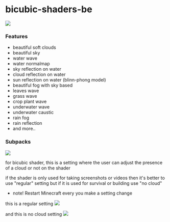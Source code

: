 # bicubic-shaders-be
<img src="https://github.com/Mcbamboo/bicubic-shaders-be/blob/e7a605f0a33dc67e66e54cf42d8385b0770cc9fc/ss/20210506_022909.jpg">

### Features
* beautiful soft clouds
* beautiful sky
* water wave
* water normalmap
* sky reflection on water
* cloud reflection on water
* sun reflection on water (blinn-phong model)
* beautiful fog with sky based
* leaves wave
* grass wave
* crop plant wave
* underwater wave
* underwater caustic
* rain fog
* rain reflection
* and more..

### Subpacks
<img src="https://github.com/Mcbamboo/bicubic-shaders-be/blob/f369f94982ad7ef465a6cb3bca21244fd182a3fa/ss/20210506_022836.jpg">

for bicubic shader, this is a setting where the user can adjust the presence of a cloud or not on the shader

if the shader is only used for taking screenshots or videos then it's better to use "regular" setting but if it is used for survival or building use "no cloud"

- note! Restart Minecraft every you make a setting change

this is a regular setting
<img src="https://github.com/Mcbamboo/bicubic-shaders-be/blob/f369f94982ad7ef465a6cb3bca21244fd182a3fa/ss/20210506_023016.jpg">

and this is no cloud setting
<img src="https://github.com/Mcbamboo/bicubic-shaders-be/blob/f369f94982ad7ef465a6cb3bca21244fd182a3fa/ss/20210506_022947.jpg">
